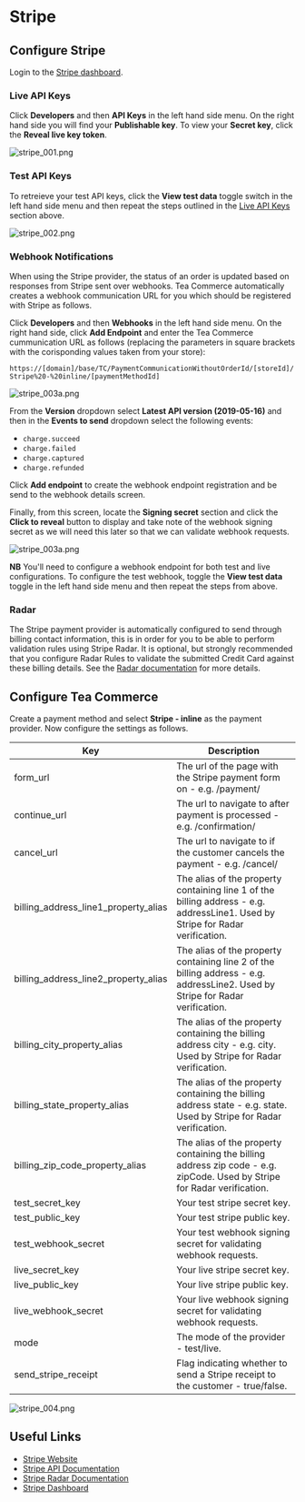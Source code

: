 # Stripe  

## Configure Stripe

Login to the [Stripe dashboard](https://dashboard.stripe.com/).

### Live API Keys

Click **Developers** and then **API Keys** in the left hand side menu. On the right hand side you will find your **Publishable key**. To view your **Secret key**, click the **Reveal live key token**.

![stripe_001.png](/img/stripe_001.png)

### Test API Keys

To retreieve your test API keys, click the **View test data** toggle switch in the left hand side menu and then repeat the steps outlined in the [Live API Keys](#live-api-keys) section above.

![stripe_002.png](/img/stripe_002.png)

### Webhook Notifications

When using the Stripe provider, the status of an order is updated based on responses from Stripe sent over webhooks. Tea Commerce automatically creates a webhook communication URL for you which should be registered with Stripe as follows.

Click **Developers** and then **Webhooks** in the left hand side menu. On the right hand side, click **Add Endpoint** and enter the Tea Commerce cummunication URL as follows (replacing the parameters in square brackets with the corisponding values taken from your store):

`https://[domain]/base/TC/PaymentCommunicationWithoutOrderId/[storeId]/Stripe%20-%20inline/[paymentMethodId]`

![stripe_003a.png](/img/stripe_003a.png)

From the **Version** dropdown select **Latest API version (2019-05-16)** and then in the **Events to send** dropdown select the following events:

* `charge.succeed`
* `charge.failed`
* `charge.captured`
* `charge.refunded`

Click **Add endpoint** to create the webhook endpoint registration and be send to the webhook details screen.

Finally, from this screen, locate the **Signing secret** section and click the **Click to reveal** button to display and take note of the webhook signing secret as we will need this later so that we can validate webhook requests.

![stripe_003a.png](/img/stripe_003c.png)

**NB** You'll need to configure a webhook endpoint for both test and live configurations. To configure the test webhook, toggle the **View test data** toggle in the left hand side menu and then repeat the steps from above.

### Radar

The Stripe payment provider is automatically configured to send through billing contact information, this is in order for you to be able to perform validation rules using Stripe Radar. It is optional, but strongly recommended that you configure Radar Rules to validate the submitted Credit Card against these billing details. See the [Radar documentation](https://stripe.com/docs/radar/rules) for more details.

## Configure Tea Commerce

Create a payment method and select **Stripe - inline** as the payment provider. Now configure the settings as follows.

| Key | Description |
| --- | ----------- |
| form_url | The url of the page with the Stripe payment form on - e.g. /payment/ |
| continue_url | The url to navigate to after payment is processed - e.g. /confirmation/ | 
| cancel_url | The url to navigate to if the customer cancels the payment - e.g. /cancel/ | 
| billing_address_line1_property_alias | The alias of the property containing line 1 of the billing address - e.g. addressLine1. Used by Stripe for Radar verification. | 
| billing_address_line2_property_alias | The alias of the property containing line 2 of the billing address - e.g. addressLine2. Used by Stripe for Radar verification. |
| billing_city_property_alias | The alias of the property containing the billing address city - e.g. city. Used by Stripe for Radar verification. | 
| billing_state_property_alias | The alias of the property containing the billing address state - e.g. state. Used by Stripe for Radar verification. | 
| billing_zip_code_property_alias | The alias of the property containing the billing address zip code - e.g. zipCode. Used by Stripe for Radar verification. |
| test_secret_key | Your test stripe secret key. |
| test_public_key | Your test stripe public key. |
| test_webhook_secret | Your test webhook signing secret for validating webhook requests. |
| live_secret_key | Your live stripe secret key. |
| live_public_key | Your live stripe public key. |
| live_webhook_secret | Your live webhook signing secret for validating webhook requests. |
| mode | The mode of the provider - test/live. |
| send_stripe_receipt | Flag indicating whether to send a Stripe receipt to the customer - true/false. |

![stripe_004.png](/img/stripe_004.png)

## Useful Links

* [Stripe Website](https://www.stripe.com/) 
* [Stripe API Documentation](https://stripe.com/docs/api)
* [Stripe Radar Documentation](https://stripe.com/docs/radar/rules)
* [Stripe Dashboard](https://dashboard.stripe.com/)
